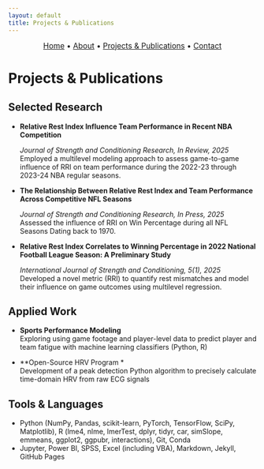 ```yaml
---
layout: default
title: Projects & Publications
---
```


<div style="text-align:center; font-size: 1.1em; margin-bottom: 1.5em;">
  <a href="/">Home</a> • 
  <a href="/about">About</a> • 
  <a href="/projects">Projects & Publications</a> • 
  <a href="/contact">Contact</a>
</div>

# Projects & Publications

## Selected Research

- **Relative Rest Index Influence Team Performance in Recent NBA Competition**

  _Journal of Strength and Conditioning Research, In Review, 2025_  
 Employed a multilevel modeling approach to assess game-to-game influence of RRI on team performance during the 2022-23 through 2023-24   NBA regular seasons.

- **The Relationship Between Relative Rest Index and Team Performance Across Competitive NFL Seasons**
  
  _Journal of Strength and Conditioning Research, In Press, 2025_   
 Assessed the influence of RRI on Win Percentage during all NFL Seasons Dating back to 1970.

- **Relative Rest Index Correlates to Winning Percentage in 2022 National Football League Season: A Preliminary Study**
  
  _International Journal of Strength and Conditioning, 5(1), 2025_  
 Developed a novel metric (RRI) to quantify rest mismatches and model their influence on game outcomes using multilevel regression.

## Applied Work

- **Sports Performance Modeling**  
  Exploring using game footage and player-level data to predict player and team fatigue with machine learning classifiers (Python, R)  

- **Open-Source HRV Program *  
  Development of a peak detection Python algorithm to precisely calculate time-domain HRV from raw ECG signals 

## Tools & Languages

- Python (NumPy, Pandas, scikit-learn, PyTorch, TensorFlow, SciPy, Matplotlib), R (lme4, nlme, lmerTest, dplyr, tidyr, car, simSlope, emmeans, ggplot2, ggpubr, interactions), Git, Conda
- Jupyter, Power BI, SPSS, Excel (including VBA), Markdown, Jekyll, GitHub Pages
